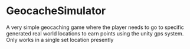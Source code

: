 # GeocacheSimulator
A very simple geocaching game where the player needs to go to specific generated real world locations to earn points using the unity gps system. Only works in a single set location presently

